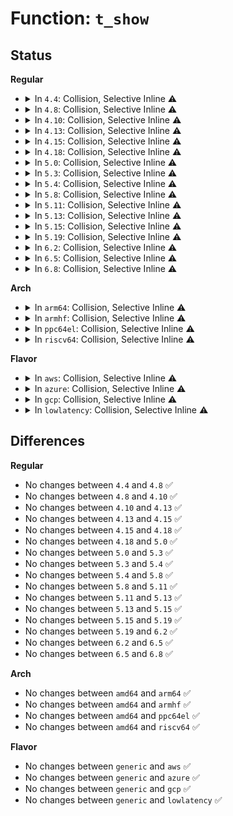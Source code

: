 # Function: <code>t_show</code>

## Status
<b>Regular</b>
<ul>
<li>
<details>
<summary>In <code>4.4</code>: Collision, Selective Inline ⚠️</summary>

```c
int t_show(struct seq_file *m, void *v);
```

**Collision:** Static-Static Collision

**Inline:** Selective

**Transformation:** False

**Instances:**

```
In kernel/trace/ftrace.c (ffffffff811448c0)
Location: kernel/trace/ftrace.c:3238
Inline: False
```
```
In kernel/trace/trace.c (ffffffff8114b9b0)
Location: kernel/trace/trace.c:3305
Inline: False
```
```
In kernel/trace/trace_printk.c (ffffffff81156230)
Location: kernel/trace/trace_printk.c:293
Inline: False
```
```
In kernel/trace/trace_stack.c (ffffffff81157f60)
Location: kernel/trace/trace_stack.c:350
Inline: True
```
```
In kernel/trace/trace_events.c (ffffffff8115e160)
Location: kernel/trace/trace_events.c:932
Inline: False
```
**Symbols:**

```
ffffffff811448c0-ffffffff81144abb: t_show (STB_LOCAL)
ffffffff8114b9b0-ffffffff8114b9ff: t_show (STB_LOCAL)
ffffffff81156230-ffffffff811562e9: t_show (STB_LOCAL)
ffffffff81157f60-ffffffff81158022: t_show (STB_LOCAL)
ffffffff8115e160-ffffffff8115e1c1: t_show (STB_LOCAL)
```
</details>
</li>
<li>
<details>
<summary>In <code>4.8</code>: Collision, Selective Inline ⚠️</summary>

```c
int t_show(struct seq_file *m, void *v);
```

**Collision:** Static-Static Collision

**Inline:** Selective

**Transformation:** False

**Instances:**

```
In kernel/trace/ftrace.c (ffffffff8114bd20)
Location: kernel/trace/ftrace.c:3258
Inline: False
```
```
In kernel/trace/trace.c (ffffffff811543d0)
Location: kernel/trace/trace.c:3642
Inline: False
```
```
In kernel/trace/trace_printk.c (ffffffff8115f560)
Location: kernel/trace/trace_printk.c:298
Inline: False
```
```
In kernel/trace/trace_stack.c (ffffffff811627e0)
Location: kernel/trace/trace_stack.c:354
Inline: True
```
```
In kernel/trace/trace_events.c (ffffffff81168af0)
Location: kernel/trace/trace_events.c:967
Inline: False
```
**Symbols:**

```
ffffffff8114bd20-ffffffff8114bf64: t_show (STB_LOCAL)
ffffffff811543d0-ffffffff8115441f: t_show (STB_LOCAL)
ffffffff8115f560-ffffffff8115f62a: t_show (STB_LOCAL)
ffffffff811627e0-ffffffff811628a2: t_show (STB_LOCAL)
ffffffff81168af0-ffffffff81168b51: t_show (STB_LOCAL)
```
</details>
</li>
<li>
<details>
<summary>In <code>4.10</code>: Collision, Selective Inline ⚠️</summary>

```c
int t_show(struct seq_file *m, void *v);
```

**Collision:** Static-Static Collision

**Inline:** Selective

**Transformation:** False

**Instances:**

```
In kernel/trace/ftrace.c (ffffffff81155c20)
Location: kernel/trace/ftrace.c:3276
Inline: False
```
```
In kernel/trace/trace.c (ffffffff8115e650)
Location: kernel/trace/trace.c:3866
Inline: False
```
```
In kernel/trace/trace_printk.c (ffffffff81169fc0)
Location: kernel/trace/trace_printk.c:298
Inline: False
```
```
In kernel/trace/trace_stack.c (ffffffff8116db10)
Location: kernel/trace/trace_stack.c:354
Inline: True
```
```
In kernel/trace/trace_events.c (ffffffff81173f50)
Location: kernel/trace/trace_events.c:936
Inline: False
```
**Symbols:**

```
ffffffff81155c20-ffffffff81155e61: t_show (STB_LOCAL)
ffffffff8115e650-ffffffff8115e69f: t_show (STB_LOCAL)
ffffffff81169fc0-ffffffff8116a08a: t_show (STB_LOCAL)
ffffffff8116db10-ffffffff8116dbd2: t_show (STB_LOCAL)
ffffffff81173f50-ffffffff81173fb1: t_show (STB_LOCAL)
```
</details>
</li>
<li>
<details>
<summary>In <code>4.13</code>: Collision, Selective Inline ⚠️</summary>

```c
int t_show(struct seq_file *m, void *v);
```

**Collision:** Static-Static Collision

**Inline:** Selective

**Transformation:** False

**Instances:**

```
In kernel/trace/ftrace.c (ffffffff81158600)
Location: kernel/trace/ftrace.c:3502
Inline: False
```
```
In kernel/trace/trace.c (ffffffff81162db0)
Location: kernel/trace/trace.c:4096
Inline: True
```
```
In kernel/trace/trace_printk.c (ffffffff8116cf70)
Location: kernel/trace/trace_printk.c:298
Inline: False
```
```
In kernel/trace/trace_stack.c (ffffffff81170e60)
Location: kernel/trace/trace_stack.c:354
Inline: True
```
```
In kernel/trace/trace_events.c (ffffffff81176c10)
Location: kernel/trace/trace_events.c:976
Inline: False
```
**Symbols:**

```
ffffffff81158600-ffffffff8115888d: t_show (STB_LOCAL)
ffffffff81162db0-ffffffff81162dff: t_show (STB_LOCAL)
ffffffff8116cf70-ffffffff8116d03a: t_show (STB_LOCAL)
ffffffff81170e60-ffffffff81170f10: t_show (STB_LOCAL)
ffffffff81176c10-ffffffff81176c71: t_show (STB_LOCAL)
```
</details>
</li>
<li>
<details>
<summary>In <code>4.15</code>: Collision, Selective Inline ⚠️</summary>

```c
int t_show(struct seq_file *m, void *v);
```

**Collision:** Static-Static Collision

**Inline:** Selective

**Transformation:** False

**Instances:**

```
In kernel/trace/ftrace.c (ffffffff811650f0)
Location: kernel/trace/ftrace.c:3470
Inline: False
```
```
In kernel/trace/trace.c (ffffffff8116fd50)
Location: kernel/trace/trace.c:4111
Inline: True
```
```
In kernel/trace/trace_printk.c (ffffffff8117a020)
Location: kernel/trace/trace_printk.c:298
Inline: False
```
```
In kernel/trace/trace_stack.c (ffffffff8117e020)
Location: kernel/trace/trace_stack.c:344
Inline: True
```
```
In kernel/trace/trace_events.c (ffffffff811843e0)
Location: kernel/trace/trace_events.c:976
Inline: False
```
**Symbols:**

```
ffffffff811650f0-ffffffff8116537f: t_show (STB_LOCAL)
ffffffff8116fd50-ffffffff8116fd9f: t_show (STB_LOCAL)
ffffffff8117a020-ffffffff8117a0ea: t_show (STB_LOCAL)
ffffffff8117e020-ffffffff8117e0d0: t_show (STB_LOCAL)
ffffffff811843e0-ffffffff81184441: t_show (STB_LOCAL)
```
</details>
</li>
<li>
<details>
<summary>In <code>4.18</code>: Collision, Selective Inline ⚠️</summary>

```c
int t_show(struct seq_file *m, void *v);
```

**Collision:** Static-Static Collision

**Inline:** Selective

**Transformation:** False

**Instances:**

```
In kernel/trace/ftrace.c (ffffffff81173dd0)
Location: kernel/trace/ftrace.c:3459
Inline: False
```
```
In kernel/trace/trace.c (ffffffff8117ec30)
Location: kernel/trace/trace.c:4117
Inline: True
```
```
In kernel/trace/trace_printk.c (ffffffff811891e0)
Location: kernel/trace/trace_printk.c:298
Inline: False
```
```
In kernel/trace/trace_stack.c (ffffffff8118d170)
Location: kernel/trace/trace_stack.c:344
Inline: True
```
```
In kernel/trace/trace_events.c (ffffffff811934e0)
Location: kernel/trace/trace_events.c:974
Inline: False
```
**Symbols:**

```
ffffffff81173dd0-ffffffff81174063: t_show (STB_LOCAL)
ffffffff8117ec30-ffffffff8117ec7f: t_show (STB_LOCAL)
ffffffff811891e0-ffffffff811892aa: t_show (STB_LOCAL)
ffffffff8118d170-ffffffff8118d220: t_show (STB_LOCAL)
ffffffff811934e0-ffffffff81193548: t_show (STB_LOCAL)
```
</details>
</li>
<li>
<details>
<summary>In <code>5.0</code>: Collision, Selective Inline ⚠️</summary>

```c
int t_show(struct seq_file *m, void *v);
```

**Collision:** Static-Static Collision

**Inline:** Selective

**Transformation:** False

**Instances:**

```
In kernel/trace/ftrace.c (ffffffff81181a20)
Location: kernel/trace/ftrace.c:3418
Inline: False
```
```
In kernel/trace/trace.c (ffffffff8118c530)
Location: kernel/trace/trace.c:4121
Inline: True
```
```
In kernel/trace/trace_printk.c (ffffffff81196a90)
Location: kernel/trace/trace_printk.c:299
Inline: False
```
```
In kernel/trace/trace_stack.c (ffffffff8119aaf0)
Location: kernel/trace/trace_stack.c:344
Inline: True
```
```
In kernel/trace/trace_events.c (ffffffff811a1650)
Location: kernel/trace/trace_events.c:975
Inline: False
```
**Symbols:**

```
ffffffff81181a20-ffffffff81181cb3: t_show (STB_LOCAL)
ffffffff8118c530-ffffffff8118c57f: t_show (STB_LOCAL)
ffffffff81196a90-ffffffff81196b5a: t_show (STB_LOCAL)
ffffffff8119aaf0-ffffffff8119aba0: t_show (STB_LOCAL)
ffffffff811a1650-ffffffff811a16b8: t_show (STB_LOCAL)
```
</details>
</li>
<li>
<details>
<summary>In <code>5.3</code>: Collision, Selective Inline ⚠️</summary>

```c
int t_show(struct seq_file *m, void *v);
```

**Collision:** Static-Static Collision

**Inline:** Selective

**Transformation:** False

**Instances:**

```
In kernel/trace/ftrace.c (ffffffff8118e7c0)
Location: kernel/trace/ftrace.c:3424
Inline: False
```
```
In kernel/trace/trace.c (ffffffff81199b70)
Location: kernel/trace/trace.c:4326
Inline: True
```
```
In kernel/trace/trace_printk.c (ffffffff811a4930)
Location: kernel/trace/trace_printk.c:299
Inline: False
```
```
In kernel/trace/trace_stack.c (ffffffff811a8750)
Location: kernel/trace/trace_stack.c:318
Inline: True
```
```
In kernel/trace/trace_events.c (ffffffff811af580)
Location: kernel/trace/trace_events.c:968
Inline: False
```
**Symbols:**

```
ffffffff8118e7c0-ffffffff8118ea40: t_show (STB_LOCAL)
ffffffff81199b70-ffffffff81199bbf: t_show (STB_LOCAL)
ffffffff811a4930-ffffffff811a4a06: t_show (STB_LOCAL)
ffffffff811a8750-ffffffff811a87ea: t_show (STB_LOCAL)
ffffffff811af580-ffffffff811af5e8: t_show (STB_LOCAL)
```
</details>
</li>
<li>
<details>
<summary>In <code>5.4</code>: Collision, Selective Inline ⚠️</summary>

```c
int t_show(struct seq_file *m, void *v);
```

**Collision:** Static-Static Collision

**Inline:** Selective

**Transformation:** False

**Instances:**

```
In kernel/trace/ftrace.c (ffffffff8119a740)
Location: kernel/trace/ftrace.c:3425
Inline: False
```
```
In kernel/trace/trace.c (ffffffff811a5520)
Location: kernel/trace/trace.c:4355
Inline: True
```
```
In kernel/trace/trace_printk.c (ffffffff811b0130)
Location: kernel/trace/trace_printk.c:300
Inline: False
```
```
In kernel/trace/trace_stack.c (ffffffff811b3f70)
Location: kernel/trace/trace_stack.c:436
Inline: True
```
```
In kernel/trace/trace_events.c (ffffffff811bac00)
Location: kernel/trace/trace_events.c:969
Inline: False
```
**Symbols:**

```
ffffffff8119a740-ffffffff8119a9c0: t_show (STB_LOCAL)
ffffffff811a5520-ffffffff811a556f: t_show (STB_LOCAL)
ffffffff811b0130-ffffffff811b0206: t_show (STB_LOCAL)
ffffffff811b3f70-ffffffff811b400a: t_show (STB_LOCAL)
ffffffff811bac00-ffffffff811bac68: t_show (STB_LOCAL)
```
</details>
</li>
<li>
<details>
<summary>In <code>5.8</code>: Collision, Selective Inline ⚠️</summary>

```c
int t_show(struct seq_file *m, void *v);
```

**Collision:** Static-Static Collision

**Inline:** Selective

**Transformation:** False

**Instances:**

```
In kernel/trace/ftrace.c (ffffffff811b04b0)
Location: kernel/trace/ftrace.c:3544
Inline: False
```
```
In kernel/trace/trace.c (ffffffff811bb210)
Location: kernel/trace/trace.c:4542
Inline: True
```
```
In kernel/trace/trace_printk.c (ffffffff811c82d0)
Location: kernel/trace/trace_printk.c:300
Inline: False
```
```
In kernel/trace/trace_stack.c (ffffffff811cc720)
Location: kernel/trace/trace_stack.c:436
Inline: False
```
```
In kernel/trace/trace_events.c (ffffffff811d4e30)
Location: kernel/trace/trace_events.c:1043
Inline: False
```
**Symbols:**

```
ffffffff811b04b0-ffffffff811b07e4: t_show (STB_LOCAL)
ffffffff811bb210-ffffffff811bb25f: t_show (STB_LOCAL)
ffffffff811c82d0-ffffffff811c83a6: t_show (STB_LOCAL)
ffffffff811cc720-ffffffff811cc7ba: t_show (STB_LOCAL)
ffffffff811d4e30-ffffffff811d4e98: t_show (STB_LOCAL)
```
</details>
</li>
<li>
<details>
<summary>In <code>5.11</code>: Collision, Selective Inline ⚠️</summary>

```c
int t_show(struct seq_file *m, void *v);
```

**Collision:** Static-Static Collision

**Inline:** Selective

**Transformation:** False

**Instances:**

```
In kernel/trace/ftrace.c (ffffffff811adf30)
Location: kernel/trace/ftrace.c:3622
Inline: False
```
```
In kernel/trace/trace.c (ffffffff811b8e60)
Location: kernel/trace/trace.c:4610
Inline: True
```
```
In kernel/trace/trace_printk.c (ffffffff811c59c0)
Location: kernel/trace/trace_printk.c:300
Inline: False
```
```
In kernel/trace/trace_stack.c (ffffffff811c9c60)
Location: kernel/trace/trace_stack.c:435
Inline: False
```
```
In kernel/trace/trace_events.c (ffffffff811d1fc0)
Location: kernel/trace/trace_events.c:1044
Inline: False
```
**Symbols:**

```
ffffffff811adf30-ffffffff811ae25d: t_show (STB_LOCAL)
ffffffff811b8e60-ffffffff811b8eaf: t_show (STB_LOCAL)
ffffffff811c59c0-ffffffff811c5a96: t_show (STB_LOCAL)
ffffffff811c9c60-ffffffff811c9cfa: t_show (STB_LOCAL)
ffffffff811d1fc0-ffffffff811d2028: t_show (STB_LOCAL)
```
</details>
</li>
<li>
<details>
<summary>In <code>5.13</code>: Collision, Selective Inline ⚠️</summary>

```c
int t_show(struct seq_file *m, void *v);
```

**Collision:** Static-Static Collision

**Inline:** Selective

**Transformation:** False

**Instances:**

```
In kernel/trace/ftrace.c (ffffffff811ae900)
Location: kernel/trace/ftrace.c:3622
Inline: False
```
```
In kernel/trace/trace.c (ffffffff811b9710)
Location: kernel/trace/trace.c:4948
Inline: True
```
```
In kernel/trace/trace_printk.c (ffffffff811c6bb0)
Location: kernel/trace/trace_printk.c:311
Inline: False
```
```
In kernel/trace/trace_stack.c (ffffffff811cb010)
Location: kernel/trace/trace_stack.c:435
Inline: False
```
```
In kernel/trace/trace_events.c (ffffffff811d34f0)
Location: kernel/trace/trace_events.c:1251
Inline: False
```
**Symbols:**

```
ffffffff811ae900-ffffffff811aec2d: t_show (STB_LOCAL)
ffffffff811b9710-ffffffff811b975f: t_show (STB_LOCAL)
ffffffff811c6bb0-ffffffff811c6c86: t_show (STB_LOCAL)
ffffffff811cb010-ffffffff811cb0aa: t_show (STB_LOCAL)
ffffffff811d34f0-ffffffff811d3558: t_show (STB_LOCAL)
```
</details>
</li>
<li>
<details>
<summary>In <code>5.15</code>: Collision, Selective Inline ⚠️</summary>

```c
int t_show(struct seq_file *m, void *v);
```

**Collision:** Static-Static Collision

**Inline:** Selective

**Transformation:** False

**Instances:**

```
In kernel/trace/ftrace.c (ffffffff811d8720)
Location: kernel/trace/ftrace.c:3623
Inline: False
```
```
In kernel/trace/trace.c (ffffffff811e3e70)
Location: kernel/trace/trace.c:5022
Inline: True
```
```
In kernel/trace/trace_printk.c (ffffffff811f2070)
Location: kernel/trace/trace_printk.c:311
Inline: False
```
```
In kernel/trace/trace_stack.c (ffffffff811f7240)
Location: kernel/trace/trace_stack.c:435
Inline: False
```
```
In kernel/trace/trace_events.c (ffffffff81200330)
Location: kernel/trace/trace_events.c:1252
Inline: False
```
**Symbols:**

```
ffffffff811d8720-ffffffff811d8a51: t_show (STB_LOCAL)
ffffffff811e3e70-ffffffff811e3ebf: t_show (STB_LOCAL)
ffffffff811f2070-ffffffff811f2146: t_show (STB_LOCAL)
ffffffff811f7240-ffffffff811f73b6: t_show (STB_LOCAL)
ffffffff81200330-ffffffff81200398: t_show (STB_LOCAL)
```
</details>
</li>
<li>
<details>
<summary>In <code>5.19</code>: Collision, Selective Inline ⚠️</summary>

```c
int t_show(struct seq_file *m, void *v);
```

**Collision:** Static-Static Collision

**Inline:** Selective

**Transformation:** False

**Instances:**

```
In kernel/trace/ftrace.c (ffffffff8120e0f0)
Location: kernel/trace/ftrace.c:3734
Inline: False
```
```
In kernel/trace/trace.c (ffffffff8121b120)
Location: kernel/trace/trace.c:5023
Inline: True
```
```
In kernel/trace/trace_printk.c (ffffffff8122aac0)
Location: kernel/trace/trace_printk.c:311
Inline: False
```
```
In kernel/trace/trace_stack.c (ffffffff81230d70)
Location: kernel/trace/trace_stack.c:435
Inline: False
```
```
In kernel/trace/trace_events.c (ffffffff8123beb0)
Location: kernel/trace/trace_events.c:1272
Inline: False
```
**Symbols:**

```
ffffffff8120e0f0-ffffffff8120e46c: t_show (STB_LOCAL)
ffffffff8121b120-ffffffff8121b187: t_show (STB_LOCAL)
ffffffff8122aac0-ffffffff8122ab8c: t_show (STB_LOCAL)
ffffffff81230d70-ffffffff81230ef5: t_show (STB_LOCAL)
ffffffff8123beb0-ffffffff8123bf2c: t_show (STB_LOCAL)
```
</details>
</li>
<li>
<details>
<summary>In <code>6.2</code>: Collision, Selective Inline ⚠️</summary>

```c
int t_show(struct seq_file *m, void *v);
```

**Collision:** Static-Static Collision

**Inline:** Selective

**Transformation:** False

**Instances:**

```
In kernel/trace/ftrace.c (ffffffff81257390)
Location: kernel/trace/ftrace.c:3754
Inline: False
```
```
In kernel/trace/trace.c (ffffffff81264b20)
Location: kernel/trace/trace.c:5047
Inline: True
```
```
In kernel/trace/trace_printk.c (ffffffff812763a0)
Location: kernel/trace/trace_printk.c:311
Inline: False
```
```
In kernel/trace/trace_stack.c (ffffffff8127d1b0)
Location: kernel/trace/trace_stack.c:435
Inline: False
```
```
In kernel/trace/trace_events.c (ffffffff812887e0)
Location: kernel/trace/trace_events.c:1287
Inline: False
```
**Symbols:**

```
ffffffff81257390-ffffffff8125770c: t_show (STB_LOCAL)
ffffffff81264b20-ffffffff81264b87: t_show (STB_LOCAL)
ffffffff812763a0-ffffffff8127646c: t_show (STB_LOCAL)
ffffffff8127d1b0-ffffffff8127d335: t_show (STB_LOCAL)
ffffffff812887e0-ffffffff8128885c: t_show (STB_LOCAL)
```
</details>
</li>
<li>
<details>
<summary>In <code>6.5</code>: Collision, Selective Inline ⚠️</summary>

```c
int t_show(struct seq_file *m, void *v);
```

**Collision:** Static-Static Collision

**Inline:** Selective

**Transformation:** False

**Instances:**

```
In kernel/trace/ftrace.c (ffffffff8126e8c0)
Location: kernel/trace/ftrace.c:3846
Inline: False
```
```
In kernel/trace/trace.c (ffffffff8127bbf0)
Location: kernel/trace/trace.c:5151
Inline: True
```
```
In kernel/trace/trace_printk.c (ffffffff8128dd60)
Location: kernel/trace/trace_printk.c:311
Inline: False
```
```
In kernel/trace/trace_stack.c (ffffffff81299c50)
Location: kernel/trace/trace_stack.c:435
Inline: False
```
```
In kernel/trace/trace_events.c (ffffffff812a5510)
Location: kernel/trace/trace_events.c:1283
Inline: False
```
**Symbols:**

```
ffffffff8126e8c0-ffffffff8126ed0c: t_show (STB_LOCAL)
ffffffff8127bbf0-ffffffff8127bc57: t_show (STB_LOCAL)
ffffffff8128dd60-ffffffff8128de2c: t_show (STB_LOCAL)
ffffffff81299c50-ffffffff81299dd5: t_show (STB_LOCAL)
ffffffff812a5510-ffffffff812a558c: t_show (STB_LOCAL)
```
</details>
</li>
<li>
<details>
<summary>In <code>6.8</code>: Collision, Selective Inline ⚠️</summary>

```c
int t_show(struct seq_file *m, void *v);
```

**Collision:** Static-Static Collision

**Inline:** Selective

**Transformation:** False

**Instances:**

```
In kernel/trace/ftrace.c (ffffffff81288eb0)
Location: kernel/trace/ftrace.c:3812
Inline: False
```
```
In kernel/trace/trace.c (ffffffff812968e0)
Location: kernel/trace/trace.c:5169
Inline: True
```
```
In kernel/trace/trace_printk.c (ffffffff812a91b0)
Location: kernel/trace/trace_printk.c:311
Inline: False
```
```
In kernel/trace/trace_stack.c (ffffffff812b52d0)
Location: kernel/trace/trace_stack.c:435
Inline: False
```
```
In kernel/trace/trace_events.c (ffffffff812c0f30)
Location: kernel/trace/trace_events.c:1292
Inline: False
```
**Symbols:**

```
ffffffff81288eb0-ffffffff812892fc: t_show (STB_LOCAL)
ffffffff812968e0-ffffffff81296947: t_show (STB_LOCAL)
ffffffff812a91b0-ffffffff812a927c: t_show (STB_LOCAL)
ffffffff812b52d0-ffffffff812b5455: t_show (STB_LOCAL)
ffffffff812c0f30-ffffffff812c0fac: t_show (STB_LOCAL)
```
</details>
</li>
</ul>
<b>Arch</b>
<ul>
<li>
<details>
<summary>In <code>arm64</code>: Collision, Selective Inline ⚠️</summary>

```c
int t_show(struct seq_file *m, void *v);
```

**Collision:** Static-Static Collision

**Inline:** Selective

**Transformation:** False

**Instances:**

```
In kernel/trace/ftrace.c (ffff800010213470)
Location: kernel/trace/ftrace.c:3425
Inline: False
```
```
In kernel/trace/trace.c (ffff8000102206e0)
Location: kernel/trace/trace.c:4355
Inline: True
```
```
In kernel/trace/trace_printk.c (ffff80001022d788)
Location: kernel/trace/trace_printk.c:300
Inline: False
```
```
In kernel/trace/trace_stack.c (ffff8000102321f8)
Location: kernel/trace/trace_stack.c:436
Inline: True
```
```
In kernel/trace/trace_events.c (ffff800010239278)
Location: kernel/trace/trace_events.c:969
Inline: False
```
**Symbols:**

```
ffff800010213470-ffff800010213724: t_show (STB_LOCAL)
ffff8000102206e0-ffff800010220748: t_show (STB_LOCAL)
ffff80001022d788-ffff80001022d86c: t_show (STB_LOCAL)
ffff8000102321f8-ffff8000102322c0: t_show (STB_LOCAL)
ffff800010239278-ffff800010239300: t_show (STB_LOCAL)
```
</details>
</li>
<li>
<details>
<summary>In <code>armhf</code>: Collision, Selective Inline ⚠️</summary>

```c
int t_show(struct seq_file *m, void *v);
```

**Collision:** Static-Static Collision

**Inline:** Selective

**Transformation:** False

**Instances:**

```
In kernel/trace/ftrace.c (c045226c)
Location: kernel/trace/ftrace.c:3425
Inline: False
```
```
In kernel/trace/trace.c (c045e49c)
Location: kernel/trace/trace.c:4355
Inline: True
```
```
In kernel/trace/trace_printk.c (c046af3c)
Location: kernel/trace/trace_printk.c:300
Inline: False
```
```
In kernel/trace/trace_stack.c (c046dfbc)
Location: kernel/trace/trace_stack.c:436
Inline: True
```
```
In kernel/trace/trace_events.c (c047700c)
Location: kernel/trace/trace_events.c:969
Inline: False
```
**Symbols:**

```
c045226c-c045254c: t_show (STB_LOCAL)
c045e49c-c045e4dc: t_show (STB_LOCAL)
c046af3c-c046b010: t_show (STB_LOCAL)
c046dfbc-c046e07c: t_show (STB_LOCAL)
c047700c-c0477088: t_show (STB_LOCAL)
```
</details>
</li>
<li>
<details>
<summary>In <code>ppc64el</code>: Collision, Selective Inline ⚠️</summary>

```c
int t_show(struct seq_file *m, void *v);
```

**Collision:** Static-Static Collision

**Inline:** Selective

**Transformation:** False

**Instances:**

```
In kernel/trace/ftrace.c (c000000000293800)
Location: kernel/trace/ftrace.c:3425
Inline: False
```
```
In kernel/trace/trace.c (c0000000002a46e0)
Location: kernel/trace/trace.c:4355
Inline: True
```
```
In kernel/trace/trace_printk.c (c0000000002b6460)
Location: kernel/trace/trace_printk.c:300
Inline: False
```
```
In kernel/trace/trace_stack.c (c0000000002bcb00)
Location: kernel/trace/trace_stack.c:436
Inline: True
```
```
In kernel/trace/trace_events.c (c0000000002c6790)
Location: kernel/trace/trace_events.c:969
Inline: False
```
**Symbols:**

```
c000000000293800-c000000000293bc8: t_show (STB_LOCAL)
c0000000002a46e0-c0000000002a4778: t_show (STB_LOCAL)
c0000000002b6460-c0000000002b65e0: t_show (STB_LOCAL)
c0000000002bcb00-c0000000002bcc6c: t_show (STB_LOCAL)
c0000000002c6790-c0000000002c69b8: t_show (STB_LOCAL)
```
</details>
</li>
<li>
<details>
<summary>In <code>riscv64</code>: Collision, Selective Inline ⚠️</summary>

```c
int t_show(struct seq_file *m, void *v);
```

**Collision:** Static-Static Collision

**Inline:** Selective

**Transformation:** False

**Instances:**

```
In kernel/trace/ftrace.c (ffffffe00017370c)
Location: kernel/trace/ftrace.c:3425
Inline: False
```
```
In kernel/trace/trace.c (ffffffe00017cffa)
Location: kernel/trace/trace.c:4355
Inline: True
```
```
In kernel/trace/trace_printk.c (ffffffe0001871c6)
Location: kernel/trace/trace_printk.c:300
Inline: False
```
```
In kernel/trace/trace_stack.c (ffffffe000189f64)
Location: kernel/trace/trace_stack.c:436
Inline: True
```
```
In kernel/trace/trace_events.c (ffffffe0001901e4)
Location: kernel/trace/trace_events.c:969
Inline: False
```
**Symbols:**

```
ffffffe00017370c-ffffffe000173952: t_show (STB_LOCAL)
ffffffe00017cffa-ffffffe00017d054: t_show (STB_LOCAL)
ffffffe0001871c6-ffffffe0001872be: t_show (STB_LOCAL)
ffffffe000189f64-ffffffe00018a02c: t_show (STB_LOCAL)
ffffffe0001901e4-ffffffe00019025c: t_show (STB_LOCAL)
```
</details>
</li>
</ul>
<b>Flavor</b>
<ul>
<li>
<details>
<summary>In <code>aws</code>: Collision, Selective Inline ⚠️</summary>

```c
int t_show(struct seq_file *m, void *v);
```

**Collision:** Static-Static Collision

**Inline:** Selective

**Transformation:** False

**Instances:**

```
In kernel/trace/ftrace.c (ffffffff81192d60)
Location: kernel/trace/ftrace.c:3425
Inline: False
```
```
In kernel/trace/trace.c (ffffffff8119db40)
Location: kernel/trace/trace.c:4355
Inline: True
```
```
In kernel/trace/trace_printk.c (ffffffff811a8750)
Location: kernel/trace/trace_printk.c:300
Inline: False
```
```
In kernel/trace/trace_stack.c (ffffffff811ac590)
Location: kernel/trace/trace_stack.c:436
Inline: True
```
```
In kernel/trace/trace_events.c (ffffffff811b3220)
Location: kernel/trace/trace_events.c:969
Inline: False
```
**Symbols:**

```
ffffffff81192d60-ffffffff81192fe0: t_show (STB_LOCAL)
ffffffff8119db40-ffffffff8119db8f: t_show (STB_LOCAL)
ffffffff811a8750-ffffffff811a8826: t_show (STB_LOCAL)
ffffffff811ac590-ffffffff811ac62a: t_show (STB_LOCAL)
ffffffff811b3220-ffffffff811b3288: t_show (STB_LOCAL)
```
</details>
</li>
<li>
<details>
<summary>In <code>azure</code>: Collision, Selective Inline ⚠️</summary>

```c
int t_show(struct seq_file *m, void *v);
```

**Collision:** Static-Static Collision

**Inline:** Selective

**Transformation:** False

**Instances:**

```
In kernel/trace/ftrace.c (ffffffff81185e70)
Location: kernel/trace/ftrace.c:3425
Inline: False
```
```
In kernel/trace/trace.c (ffffffff81190ba0)
Location: kernel/trace/trace.c:4355
Inline: True
```
```
In kernel/trace/trace_printk.c (ffffffff8119b6d0)
Location: kernel/trace/trace_printk.c:300
Inline: False
```
```
In kernel/trace/trace_stack.c (ffffffff8119f7d0)
Location: kernel/trace/trace_stack.c:436
Inline: True
```
```
In kernel/trace/trace_events.c (ffffffff811a6020)
Location: kernel/trace/trace_events.c:969
Inline: False
```
**Symbols:**

```
ffffffff81185e70-ffffffff811860f0: t_show (STB_LOCAL)
ffffffff81190ba0-ffffffff81190bef: t_show (STB_LOCAL)
ffffffff8119b6d0-ffffffff8119b7a6: t_show (STB_LOCAL)
ffffffff8119f7d0-ffffffff8119f86a: t_show (STB_LOCAL)
ffffffff811a6020-ffffffff811a6088: t_show (STB_LOCAL)
```
</details>
</li>
<li>
<details>
<summary>In <code>gcp</code>: Collision, Selective Inline ⚠️</summary>

```c
int t_show(struct seq_file *m, void *v);
```

**Collision:** Static-Static Collision

**Inline:** Selective

**Transformation:** False

**Instances:**

```
In kernel/trace/ftrace.c (ffffffff81190b30)
Location: kernel/trace/ftrace.c:3425
Inline: False
```
```
In kernel/trace/trace.c (ffffffff8119b910)
Location: kernel/trace/trace.c:4355
Inline: True
```
```
In kernel/trace/trace_printk.c (ffffffff811a6520)
Location: kernel/trace/trace_printk.c:300
Inline: False
```
```
In kernel/trace/trace_stack.c (ffffffff811aa360)
Location: kernel/trace/trace_stack.c:436
Inline: True
```
```
In kernel/trace/trace_events.c (ffffffff811b0ff0)
Location: kernel/trace/trace_events.c:969
Inline: False
```
**Symbols:**

```
ffffffff81190b30-ffffffff81190db0: t_show (STB_LOCAL)
ffffffff8119b910-ffffffff8119b95f: t_show (STB_LOCAL)
ffffffff811a6520-ffffffff811a65f6: t_show (STB_LOCAL)
ffffffff811aa360-ffffffff811aa3fa: t_show (STB_LOCAL)
ffffffff811b0ff0-ffffffff811b1058: t_show (STB_LOCAL)
```
</details>
</li>
<li>
<details>
<summary>In <code>lowlatency</code>: Collision, Selective Inline ⚠️</summary>

```c
int t_show(struct seq_file *m, void *v);
```

**Collision:** Static-Static Collision

**Inline:** Selective

**Transformation:** False

**Instances:**

```
In kernel/trace/ftrace.c (ffffffff8119e6c0)
Location: kernel/trace/ftrace.c:3425
Inline: False
```
```
In kernel/trace/trace.c (ffffffff811a95b0)
Location: kernel/trace/trace.c:4355
Inline: True
```
```
In kernel/trace/trace_printk.c (ffffffff811b42c0)
Location: kernel/trace/trace_printk.c:300
Inline: False
```
```
In kernel/trace/trace_stack.c (ffffffff811b81a0)
Location: kernel/trace/trace_stack.c:436
Inline: True
```
```
In kernel/trace/trace_events.c (ffffffff811bf090)
Location: kernel/trace/trace_events.c:969
Inline: False
```
**Symbols:**

```
ffffffff8119e6c0-ffffffff8119e940: t_show (STB_LOCAL)
ffffffff811a95b0-ffffffff811a95ff: t_show (STB_LOCAL)
ffffffff811b42c0-ffffffff811b4396: t_show (STB_LOCAL)
ffffffff811b81a0-ffffffff811b823a: t_show (STB_LOCAL)
ffffffff811bf090-ffffffff811bf0f8: t_show (STB_LOCAL)
```
</details>
</li>
</ul>

## Differences
<b>Regular</b>
<ul>
<li>
No changes between <code>4.4</code> and <code>4.8</code> ✅
</li>
<li>
No changes between <code>4.8</code> and <code>4.10</code> ✅
</li>
<li>
No changes between <code>4.10</code> and <code>4.13</code> ✅
</li>
<li>
No changes between <code>4.13</code> and <code>4.15</code> ✅
</li>
<li>
No changes between <code>4.15</code> and <code>4.18</code> ✅
</li>
<li>
No changes between <code>4.18</code> and <code>5.0</code> ✅
</li>
<li>
No changes between <code>5.0</code> and <code>5.3</code> ✅
</li>
<li>
No changes between <code>5.3</code> and <code>5.4</code> ✅
</li>
<li>
No changes between <code>5.4</code> and <code>5.8</code> ✅
</li>
<li>
No changes between <code>5.8</code> and <code>5.11</code> ✅
</li>
<li>
No changes between <code>5.11</code> and <code>5.13</code> ✅
</li>
<li>
No changes between <code>5.13</code> and <code>5.15</code> ✅
</li>
<li>
No changes between <code>5.15</code> and <code>5.19</code> ✅
</li>
<li>
No changes between <code>5.19</code> and <code>6.2</code> ✅
</li>
<li>
No changes between <code>6.2</code> and <code>6.5</code> ✅
</li>
<li>
No changes between <code>6.5</code> and <code>6.8</code> ✅
</li>
</ul>
<b>Arch</b>
<ul>
<li>
No changes between <code>amd64</code> and <code>arm64</code> ✅
</li>
<li>
No changes between <code>amd64</code> and <code>armhf</code> ✅
</li>
<li>
No changes between <code>amd64</code> and <code>ppc64el</code> ✅
</li>
<li>
No changes between <code>amd64</code> and <code>riscv64</code> ✅
</li>
</ul>
<b>Flavor</b>
<ul>
<li>
No changes between <code>generic</code> and <code>aws</code> ✅
</li>
<li>
No changes between <code>generic</code> and <code>azure</code> ✅
</li>
<li>
No changes between <code>generic</code> and <code>gcp</code> ✅
</li>
<li>
No changes between <code>generic</code> and <code>lowlatency</code> ✅
</li>
</ul>
